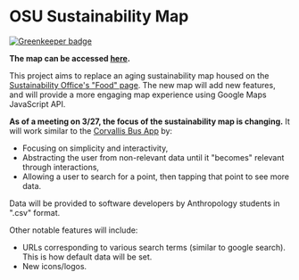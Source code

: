 # OSU Sustainability Map

[![Greenkeeper badge](https://badges.greenkeeper.io/OSU-Sustainability-Office/sustainability_map.svg)](https://greenkeeper.io/)

**The map can be accessed [here](http://carbon.campusops.oregonstate.edu/map/).**

This project aims to replace an aging sustainability map housed on the [Sustainability Office's "Food" page](http://fa.oregonstate.edu/sustainability/operations/food). The new map will add new features, and will provide a more engaging map experience using Google Maps JavaScript API.

**As of a meeting on 3/27, the focus of the sustainability map is changing.**
It will work similar to the [Corvallis Bus App](https://play.google.com/store/apps/details?id=osu.appclub.corvallisbus) by:
  - Focusing on simplicity and interactivity,
  - Abstracting the user from non-relevant data until it "becomes" relevant through interactions,
  - Allowing a user to search for a point, then tapping that point to see more data.
  
Data will be provided to software developers by Anthropology students in ".csv" format.

Other notable features will include:
 - URLs corresponding to various search terms (similar to google search). This is how default data will be set.
 - New icons/logos.
